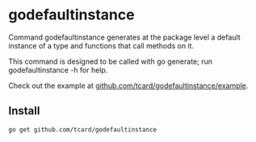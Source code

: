# godefaultinstance

Command godefaultinstance generates at the package level a default instance of a type
and functions that call methods on it.

This command is designed to be called with go generate; run godefaultinstance -h for help.

Check out the example at [github.com/tcard/godefaultinstance/example](https://github.com/tcard/godefaultinstance/tree/master/example).


## Install

    go get github.com/tcard/godefaultinstance
